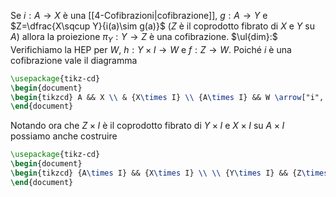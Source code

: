 Se $i:A\to X$ è una [[4-Cofibrazioni|cofibrazione]], $g:A\to Y$ e $Z=\dfrac{X\sqcup Y}{i(a)\sim g(a)}$ ($Z$ è il coprodotto fibrato di $X$ e $Y$ su $A$) allora la proiezione $\pi_Y:Y\to Z$ è una cofibrazione.
$\ul{dim}:$ Verifichiamo la HEP per $W$, $h:Y\times I\to W$ e $f:Z\to W$. Poiché $i$ è una cofibrazione vale il diagramma
```tikz 
\usepackage{tikz-cd} 
\begin{document}
\begin{tikzcd} A && X \\ & {X\times I} \\ {A\times I} && W \arrow["i", from=1-1, to=1-3] \arrow[from=1-1, to=3-1] \arrow[from=1-3, to=2-2] \arrow[from=3-1, to=2-2] \arrow["H", dashed, from=2-2, to=3-3] \arrow["{h\circ g\times id}"', from=3-1, to=3-3] \arrow["{f\circ \pi_X}", from=1-3, to=3-3] \end{tikzcd}
\end{document}
```
Notando ora che $Z\times I$ è il coprodotto fibrato di $Y\times I$ e $X\times I$ su $A\times I$ possiamo anche costruire
```tikz 
\usepackage{tikz-cd} 
\begin{document}
\begin{tikzcd} {A\times I} && {X\times I} \\ \\ {Y\times I} && {Z\times I} \\ \\ &&&& W \arrow["{i\times id}", from=1-1, to=1-3] \arrow["{g\times id}"', from=1-1, to=3-1] \arrow["{\pi_X\times id}"', from=1-3, to=3-3] \arrow["{\pi_Y\times id}", from=3-1, to=3-3] \arrow["{H'}", dashed, from=3-3, to=5-5] \arrow["h"', from=3-1, to=5-5] \arrow["H", from=1-3, to=5-5] \end{tikzcd}
\end{document}
```

